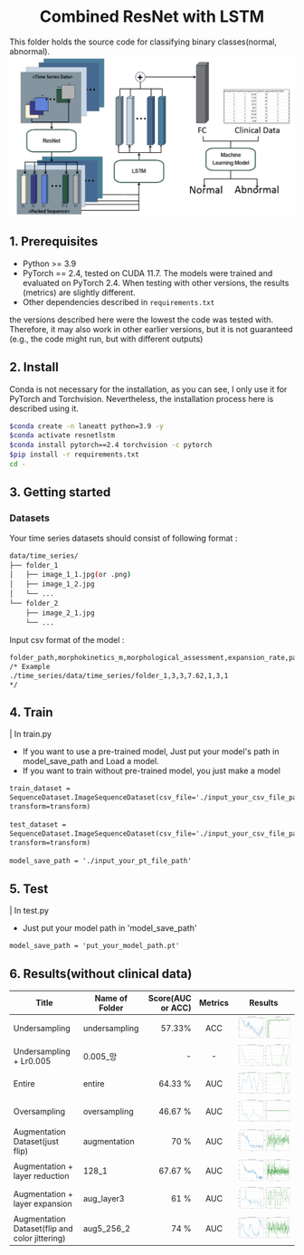<div align="center">

# Combined ResNet with LSTM
</div>

This folder holds the source code for classifying binary classes(normal, abnormal). 
![Architecture](./data/figures/architecture.png)

## 1. Prerequisites
- Python >= 3.9
- PyTorch == 2.4, tested on CUDA 11.7. The models were trained and evaluated on PyTorch 2.4. When testing with other versions, the results (metrics) are slightly different.
- Other dependencies described in `requirements.txt`

the versions described here were the lowest the code was tested with. Therefore, it may also work in other earlier versions, but it is not guaranteed (e.g., the code might run, but with different outputs)

## 2. Install
Conda is not necessary for the installation, as you can see, I only use it for PyTorch and Torchvision.
Nevertheless, the installation process here is described using it.

```bash
$conda create -n laneatt python=3.9 -y
$conda activate resnetlstm
$conda install pytorch==2.4 torchvision -c pytorch
$pip install -r requirements.txt
cd -
```

## 3. Getting started
### Datasets

Your time series datasets should consist of following format :
```bash
data/time_series/
├── folder_1
│   ├── image_1_1.jpg(or .png)
│   ├── image_1_2.jpg
│   └── ...
└── folder_2
    ├── image_2_1.jpg
    └── ...
```

Input csv format of the model :
```
folder_path,morphokinetics_m,morphological_assessment,expansion_rate,patient_age,morphokinetics_bl,label
/* Example
./time_series/data/time_series/folder_1,3,3,7.62,1,3,1
*/
```

## 4. Train
| In train.py
- If you want to use a pre-trained model,
Just put your model's path in model_save_path and Load a model.
- If you want to train without pre-trained model,
you just make a model

```
train_dataset = SequenceDataset.ImageSequenceDataset(csv_file='./input_your_csv_file_path_for_training', transform=transform)

test_dataset = SequenceDataset.ImageSequenceDataset(csv_file='./input_your_csv_file_path_for_testing', transform=transform)

model_save_path = './input_your_pt_file_path'

```

## 5. Test
| In test.py
- Just put your model path in 'model_save_path'
```
model_save_path = 'put_your_model_path.pt'
```

## 6. Results(without clinical data)
|Title|Name of Folder|Score(AUC or ACC)|Metrics|Results|
|------|---|---:|:---:|---|
|Undersampling|undersampling|57.33%|ACC|![Results](./weights/undersampling/results.png)|
|Undersampling + Lr0.005|0.005_망|-|-|![Results](./weights/0.005_망/results.png)|
|Entire|entire|64.33 %|AUC|![Results](./weights/entire/results.png)|
|Oversampling|oversampling|46.67 %|AUC|![Results](./weights/oversampling/results.png)|
|Augmentation Dataset(just flip)|augmentation|70 %|AUC|![Results](./weights/augmentation/results.png)|
|Augmentation + layer reduction|128_1|67.67 %|AUC|![Results](./weights/128_1/results.png)|
|Augmentation + layer expansion|aug_layer3|61 %|AUC|![Results](./weights/aug_layer3/results.png)|
|Augmentation Dataset(flip and color jittering)|aug5_256_2|74 %|AUC|![Results](./weights/aug5_256_2/results.png)|

